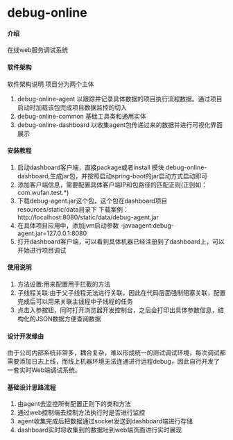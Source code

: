 # debug-online

#### 介绍
在线web服务调试系统

#### 软件架构
软件架构说明
项目分为两个主体
1.  debug-online-agent
以跟踪并记录具体数据的项目执行流程数据。通过项目启动时加载该包完成项目数据监控的切入
2.  debug-online-common
基础工具类和通用实体
3.  debug-online-dashboard
以收集agent包传递过来的数据并进行可视化界面展示


#### 安装教程

1.  启动dashboard客户端，直接package或者install 模块 debug-online-dashboard,生成jar包，并按照启动spring-boot的jar启动方式启动即可
2.  添加客户端信息，需要配置具体客户端IP和包路径的匹配正则(正则如：com.wufan.test.*)
3.  下载debug-agent.jar这个包，这个包在dashboard项目resources/static/data目录下
     下载案例：http://localhost:8080/static/data/debug-agent.jar
4.  在具体项目应用中，添加jvm启动参数 -javaagent:debug-agent.jar=127.0.0.1:8080
5.  打开dashboard客户端，可以看到具体机器已经注册到了dashboard上，可以开始进行项目调试

#### 使用说明

1.  方法设置:用来配置用于拦截的方法
2.  子线程关联:由于父子线程无法进行关联，因此在代码层面强制阻塞关联，配置完成后可以用来关联主线程中子线程的任务
3.  点击入参按钮，同时打开浏览器开发控制台，之后会打印出具体参数信息，结构化的JSON数据方便查阅数据

#### 设计开发缘由

由于公司内部系统非常多，耦合复杂，难以形成统一的测试调试环境，每次调试都需要添加日志上线，而线上机器环境无法连通进行远程debug，因此自行开发了一套实时Web端调试系统。


#### 基础设计思路流程
1.  由agent去监控所有配置正则下的类和方法
2.  通过web控制端去控制方法执行时是否进行监控
3.  agent收集完成后把数据通过socket发送到dashboard端进行存储
4.  dashboard实时将收集到的数据吐到web端页面进行实时展现



